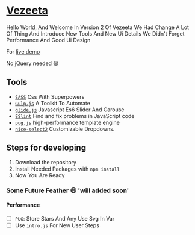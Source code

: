 # [Vezeeta](https://mohammed-taysser.github.io/vezeeta/)

Hello World, And Welcome In Version 2 Of Vezeeta
We Had Change A Lot Of Thing And Introduce New Tools And New Ui Details
We Didn't Forget Performance And Good Ui Design

For [live demo](https://mohammed-taysser.github.io/vezeeta/)

No jQuery needed :smile:

## Tools

- [`SASS`](https://sass-lang.com/) Css With Superpowers
- [`Gulp.js`](https://gulpjs.com/) A Toolkit To Automate
- [`glide.js`](https://glidejs.com/) Javascript Es6 Slider And Carouse
- [`ESlint`](eslint.org/) Find and fix problems in JavaScript code
- [`pug.js`](https://pugjs.org/api/getting-started.html)  high-performance template engine
- [`nice-select2`](https://bluzky.github.io/nice-select2/) Customizable Dropdowns.

## Steps for developing

1. Download the repository
2. Install Needed Packages with `npm install`
3. Now You Are Ready

### Some Future Feather :smile: 'will added soon'

#### Performance

- [ ] `PUG`: Store Stars And Any Use Svg In Var
- [ ] Use `intro.js` For New User Steps
